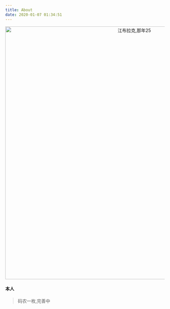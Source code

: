 ```yaml
---
title: About
date: 2020-01-07 01:34:51
---
```

<div align=center>
<img width=800 src="https://14122.com/about/blogAbout.jpg" title="江布拉克,那年25">
</div>

#### 本人
>码农一枚,完善中



